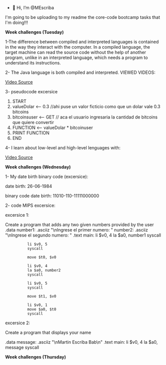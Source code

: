 - 👋 Hi, I’m @MEscriba

I'm going to be uploading to my readme the core-code bootcamp tasks that I'm doing!!!

**Week challenges (Tuesday)**

1-The difference between compiled and interpreted languages is contained in the way they interact with the computer.
In a compiled language, the target machine can read the source code without the help of another program, unlike in an interpreted language, which needs a program to understand its instructions.

2- The Java language is both compiled and interpreted.
   VIEWED VIDEOS:
   
   [Video Source](https://www.youtube.com/watch?v=G81hoJTvQVg)
   

3-  pseudocode excersice
  1. START
  2. valueDolar <-- 0.3 //ahi puse un valor ficticio como que un dolar vale 0.3 bitcoins
  3. bitcoinsuser <-- GET // aca el usuario ingresaria la cantidad de bitcoins que quiere convertir
  4. FUNCTION <-- valueDolar * bitcoinuser
  5. PRINT FUNCTION
  6. END

4- I learn about low-level and high-level lenguages with:

[Video Source](https://www.youtube.com/watch?v=bUWCD45qniA)


**Week challenges (Wednesday)** 

1- My date birth binary code (excersice):

date birth: 26-06-1984

binary code date birth: 11010-110-11111000000


2- code MIPS excersice:

excersice 1: 

Create a program that adds any two given numbers provided by the user
.data
	      number1: .asciiz "\nIngrese el primer numero: "
	      number2: .asciiz "\nIngrese el segundo numero: "
  .text
	      main:
              li $v0, 4
              la $a0, number1
              syscall

              li $v0, 5
              syscall

              move $t0, $v0

              li $v0, 4
              la $a0, number2
              syscall

              li $v0, 5
              syscall

              move $t1, $v0

              li $v0, 1
              move $a0, $t0
              syscall
              
              
excersice 2:

Create a program that displays your name

.data
        message: .asciiz "\nMartin Escriba Bab\n"
  .text
        main:
              li $v0, 4
              la $a0, message
              syscall

**Week challenges (Thursday)**





<!---
MEscriba/MEscriba is a ✨ special ✨ repository because its `README.md` (this file) appears on your GitHub profile.
You can click the Preview link to take a look at your changes.
--->

